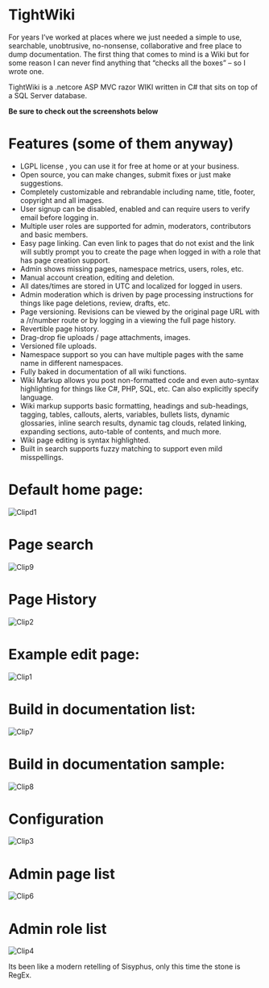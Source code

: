 # TightWiki

For years I’ve worked at places where we just needed a simple to use, searchable, unobtrusive, no-nonsense, collaborative and free place to dump documentation.
The first thing that comes to mind is a Wiki but for some reason I can never find anything that “checks all the boxes” – so I wrote one.

TightWiki is a .netcore ASP MVC razor WIKI written in C# that sits on top of a SQL Server database.

**Be sure to check out the screenshots below**

# Features (some of them anyway)
* LGPL license , you can use it for free at home or at your business.
* Open source, you can make changes, submit fixes or just make suggestions.
* Completely customizable and rebrandable including name, title, footer, copyright and all images.
* User signup can be disabled, enabled and can require users to verify email before logging in.
* Multiple user roles are supported for admin, moderators, contributors and basic members.
* Easy page linking. Can even link to pages that do not exist and the link will subtly prompt you to create the page when logged in with a role that has page creation support.
* Admin shows missing pages, namespace metrics, users, roles, etc.
* Manual account creation, editing and deletion.
* All dates/times are stored in UTC and localized for logged in users.
* Admin moderation which is driven by page processing instructions for things like page deletions, review, drafts, etc.
* Page versioning. Revisions can be viewed by the original page URL with a /r/number route or by logging in a viewing the full page history.
* Revertible page history.
* Drag-drop fie uploads / page attachments, images.
* Versioned file uploads.
* Namespace support so you can have multiple pages with the same name in different namespaces.
* Fully baked in documentation of all wiki functions.
* Wiki Markup allows you post non-formatted code and even auto-syntax highlighting for things like C#, PHP, SQL, etc. Can also explicitly specify language.
* Wiki markup supports basic formatting, headings and sub-headings, tagging, tables, callouts, alerts, variables, bullets lists, dynamic glossaries, inline search results, dynamic tag clouds, related linking, expanding sections, auto-table of contents, and much more.
* Wiki page editing is syntax highlighted.
* Built in search supports fuzzy matching to support even mild misspellings.

# Default home page:
![Clipd1](https://user-images.githubusercontent.com/11428567/208712815-a82532c8-e13c-451f-a590-b0ff8bca09d9.png)

# Page search
![Clip9](https://user-images.githubusercontent.com/11428567/208713076-118d981c-5cc3-4e33-a971-f63518da01ad.png)

# Page History
![Clip2](https://user-images.githubusercontent.com/11428567/208713101-04646bf0-994a-423c-91bd-691d2e2e71fa.png)

# Example edit page:
![Clip1](https://user-images.githubusercontent.com/11428567/208712847-7f15a68d-d373-49a2-a8f0-e2d8074b3413.png)

# Build in documentation list:
![Clip7](https://user-images.githubusercontent.com/11428567/208712860-a92ba44d-28b2-4e36-9735-6c1f3bf78e3e.png)

# Build in documentation sample:
![Clip8](https://user-images.githubusercontent.com/11428567/208712889-9cf8eeca-7e0c-4019-af72-293f1ac50bc1.png)

# Configuration
![Clip3](https://user-images.githubusercontent.com/11428567/208712916-2659d535-9b73-4ba9-bd4b-ccd003d365da.png)

# Admin page list
![Clip6](https://user-images.githubusercontent.com/11428567/208712947-b75dd885-0a40-4bcf-bb3c-afcea2194a38.png)

# Admin role list
![Clip4](https://user-images.githubusercontent.com/11428567/208712960-70b13aff-0f0c-4b04-bbd7-3c8a66dbe70c.png)

Its been like a modern retelling of Sisyphus, only this time the stone is RegEx.
